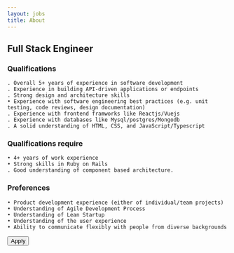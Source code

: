 ```yaml
---
layout: jobs
title: About
---
```


## Full Stack Engineer


### Qualifications

    . Overall 5+ years of experience in software development    
    . Experience in building API-driven applications or endpoints
    . Strong design and architecture skills
    • Experience with software engineering best practices (e.g. unit testing, code reviews, design documentation)
    . Experience with frontend framworks like Reactjs/Vuejs
    . Experience with databases like Mysql/postgres/Mongodb
    . A solid understanding of HTML, CSS, and JavaScript/Typescript

### Qualifications require

    • 4+ years of work experience
    • Strong skills in Ruby on Rails
    . Good understanding of component based architecture.

    

### Preferences

    • Product development experience (either of individual/team projects)
    • Understanding of Agile Development Process
    • Understanding of Lean Startup
    • Understanding of the user experience
    • Ability to communicate flexibly with people from diverse backgrounds


<button class='btn'>Apply</button>